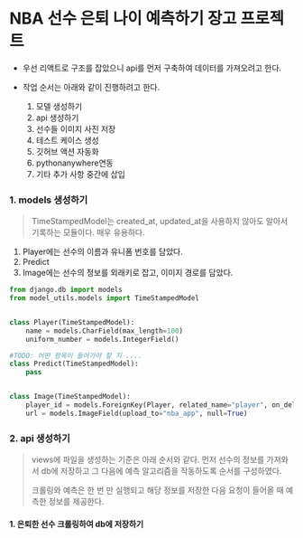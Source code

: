 # NBA 선수 은퇴 나이 예측하기 장고 프로젝트

- 우선 리액트로 구조를 잡았으니 api를 먼저 구축하여 데이터를 가져오려고 한다.

- 작업 순서는 아래와 같이 진행하려고 한다.

  1. 모델 생성하기
  2. api 생성하기
  3. 선수들 이미지 사진 저장
  4. 테스트 케이스 생성
  5. 깃허브 액션 자동화
  6. pythonanywhere연동
  7. 기타 추가 사항 중간에 삽입


### 1. models 생성하기

> TimeStampedModel는 created_at, updated_at을 사용하지 않아도 알아서 기록하는 모듈이다. 매우 유용하다.

1. Player에는 선수의 이름과 유니폼 번호를 담았다.
2. Predict
3. Image에는 선수의 정보를 외래키로 잡고, 이미지 경로를 담았다.

```python
from django.db import models
from model_utils.models import TimeStampedModel


class Player(TimeStampedModel):
    name = models.CharField(max_length=100)
    uniform_number = models.IntegerField()

#TODO: 어떤 항목이 들어가야 할 지 ....
class Predict(TimeStampedModel):
    pass


class Image(TimeStampedModel):
    player_id = models.ForeignKey(Player, related_name="player", on_delete=models.CASCADE, db_column="player_id")
    url = models.ImageField(upload_to="nba_app", null=True)
```

### 2. api 생성하기

> views에 파일을 생성하는 기준은 아래 순서와 같다. 먼저 선수의 정보를 가져와서 db에 저장하고 그 다음에 예측 알고리즘을 작동하도록 순서를 구성하였다.
>
> 크롤링와 예측은 한 번 만 실행되고 해당 정보를 저장한 다음 요청이 들어올 때 예측한 정보를 제공한다.

#### 1. 은퇴한 선수 크롤링하여 db에 저장하기

